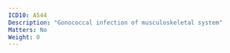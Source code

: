 ```yaml
---
ICD10: A544
Description: "Gonococcal infection of musculoskeletal system"
Matters: No
Weight: 0
---
```

